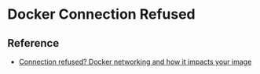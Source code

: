 # Docker Connection Refused

## Reference
- [Connection refused? Docker networking and how it impacts your image](https://pythonspeed.com/articles/docker-connection-refused/)
